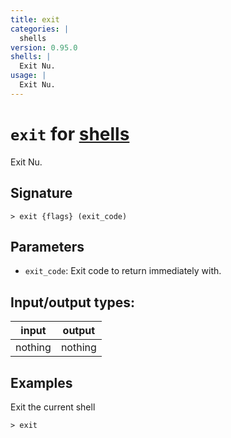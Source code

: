 ```yaml
---
title: exit
categories: |
  shells
version: 0.95.0
shells: |
  Exit Nu.
usage: |
  Exit Nu.
---
```

<!-- This file is automatically generated. Please edit the command in https://github.com/nushell/nushell instead. -->

# `exit` for [shells](/commands/categories/shells.md)

<div class='command-title'>Exit Nu.</div>

## Signature

```> exit {flags} (exit_code)```

## Parameters

 -  `exit_code`: Exit code to return immediately with.


## Input/output types:

| input   | output  |
| ------- | ------- |
| nothing | nothing |

## Examples

Exit the current shell
```nu
> exit

```
